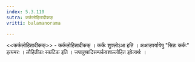```yaml
---
index: 5.3.110
sutra: कर्कलोहितादीकक्
vritti: balamanorama

---
```

<<कर्कलोहितादीकक्>> - कर्कलोहितादीकक् । कर्कः शुक्लोऽआ इति । अआउपर्यायेषु "सितः कर्कः" इत्यमरः । लौहितीकः स्फटिक इति । जपापुष्पादिसम्पर्कवशाल्लोहित इवेत्यर्थः । 